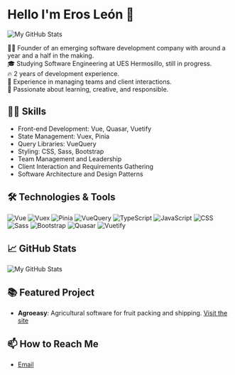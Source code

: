 # Hello I'm Eros León 👋
![My GitHub Stats](https://media.giphy.com/media/yrhhmre5fN2PtRujfo/giphy.gif)

👨‍💻 Founder of an emerging software development company with around a year and a half in the making.  
🎓 Studying Software Engineering at UES Hermosillo, still in progress.  
🔥 2 years of development experience.  
🤝 Experience in managing teams and client interactions.  
🌱 Passionate about learning, creative, and responsible.

## 👨‍💻 Skills
- Front-end Development: Vue, Quasar, Vuetify
- State Management: Vuex, Pinia
- Query Libraries: VueQuery
- Styling: CSS, Sass, Bootstrap
- Team Management and Leadership
- Client Interaction and Requirements Gathering
- Software Architecture and Design Patterns

## 🛠️ Technologies & Tools
![Vue](https://img.shields.io/badge/-Vue-4FC08D?style=flat&logo=Vue.js&logoColor=white) 
![Vuex](https://img.shields.io/badge/-Vuex-34495E?style=flat&logo=Vue.js&logoColor=white) 
![Pinia](https://img.shields.io/badge/-Pinia-7957d5?style=flat&logo=Vue.js&logoColor=white) 
![VueQuery](https://img.shields.io/badge/-VueQuery-76D275?style=flat) 
![TypeScript](https://img.shields.io/badge/-TypeScript-3178C6?style=flat&logo=TypeScript&logoColor=white) 
![JavaScript](https://img.shields.io/badge/-JavaScript-F7DF1E?style=flat&logo=javascript&logoColor=black) 
![CSS](https://img.shields.io/badge/-CSS-1572B6?style=flat&logo=css3&logoColor=white) 
![Sass](https://img.shields.io/badge/-Sass-CC6699?style=flat&logo=sass&logoColor=white) 
![Bootstrap](https://img.shields.io/badge/-Bootstrap-7952B3?style=flat&logo=bootstrap&logoColor=white) 
![Quasar](https://img.shields.io/badge/-Quasar-1976d2?style=flat&logo=quasar&logoColor=white) 
![Vuetify](https://img.shields.io/badge/-Vuetify-1867c0?style=flat&logo=vuetify&logoColor=white) 

## 📈 GitHub Stats
![My GitHub Stats](https://github-readme-stats.vercel.app/api?username=Erleon9&show_icons=true)


## 📚 Featured Project
- **Agroeasy**: Agricultural software for fruit packing and shipping. [Visit the site](https://agroeasy.tech)


## 📫 How to Reach Me
- [Email](mailto:erosleon9@gmail.com)
